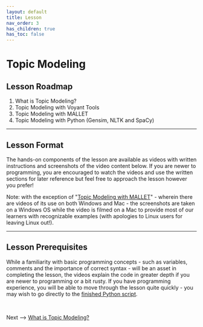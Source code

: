 ```yaml
---
layout: default
title: Lesson
nav_order: 3
has_children: true
has_toc: false
---
```


# Topic Modeling

## Lesson Roadmap

1. What is Topic Modeling?
2. Topic Modeling with Voyant Tools
3. Topic Modeling with MALLET
4. Topic Modeling with Python (Gensim, NLTK and SpaCy)

<hr />

## Lesson Format

The hands-on components of the lesson are available as videos with written instructions and screenshots of the video content below. If you are newer to programming, you are encouraged to watch the videos and use the written sections for later reference but feel free to approach the lesson however you prefer!

Note: with the exception of "[Topic Modeling with MALLET](mallet.html)" - wherein there are videos of its use on both Windows and Mac - the screenshots are taken on a Windows OS while the video is filmed on a Mac to provide most of our learners with recognizable examples (with apologies to Linux users for leaving Linux out!).

<hr />

## Lesson Prerequisites

While a familiarity with basic programming concepts - such as variables, comments and the importance of correct syntax - will be an asset in completing the lesson, the videos explain the code in greater depth if you are newer to programming or a bit rusty. If you have programming experience, you will be able to move through the lesson quite quickly - you may wish to go directly to the [finished Python script](https://github.com/scds/text-analysis-3/blob/main/assets/topic-model.py).

<br />

Next --> [What is Topic Modeling?](topic.html)
